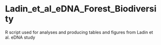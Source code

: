 # Ladin_et_al_eDNA_Forest_Biodiversity
R script used for analyses and producing tables and figures from Ladin et al. eDNA study
